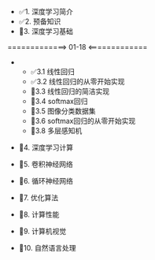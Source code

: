 - ✅1. 深度学习简介
- ✅2. 预备知识
- 🔲3. 深度学习基础

=============> 01-18 <=============

- - ✅3.1 线性回归
  - ✅3.2 线性回归的从零开始实现
  - 🔲3.3 线性回归的简洁实现
  - 🔲3.4 softmax回归
  - 🔲3.5 图像分类数据集
  - 🔲3.6 softmax回归的从零开始实现
  - 🔲3.8 多层感知机

- 🔲4. 深度学习计算
- 🔲5. 卷积神经网络
- 🔲6. 循环神经网络
- 🔲7. 优化算法
- 🔲8. 计算性能
- 🔲9. 计算机视觉
- 🔲10. 自然语言处理
